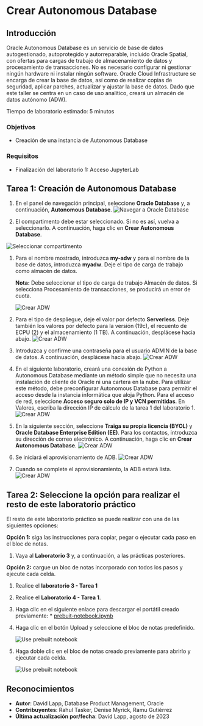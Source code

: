 # Crear Autonomous Database

## Introducción

Oracle Autonomous Database es un servicio de base de datos autogestionado, autoprotegido y autorreparable, incluido Oracle Spatial, con ofertas para cargas de trabajo de almacenamiento de datos y procesamiento de transacciones. No es necesario configurar ni gestionar ningún hardware ni instalar ningún software. Oracle Cloud Infrastructure se encarga de crear la base de datos, así como de realizar copias de seguridad, aplicar parches, actualizar y ajustar la base de datos. Dado que este taller se centra en un caso de uso analítico, creará un almacén de datos autónomo (ADW).

Tiempo de laboratorio estimado: 5 minutos

### Objetivos

*   Creación de una instancia de Autonomous Database

### Requisitos

*   Finalización del laboratorio 1: Acceso JupyterLab

## Tarea 1: Creación de Autonomous Database

1.  En el panel de navegación principal, seleccione **Oracle Database** y, a continuación, **Autonomous Database**. ![Navegar a Oracle Database](images/adb-01.png)
    
2.  El compartimento debe estar seleccionado. Si no es así, vuelva a seleccionarlo. A continuación, haga clic en **Crear Autonomous Database**.
    

![Seleccionar compartimento](images/adb-02.png)

1.  Para el nombre mostrado, introduzca **my-adw** y para el nombre de la base de datos, introduzca **myadw**. Deje el tipo de carga de trabajo como almacén de datos.
    
    **Nota:** Debe seleccionar el tipo de carga de trabajo Almacén de datos. Si selecciona Procesamiento de transacciones, se producirá un error de cuota.
    
    ![Crear ADW](images/adb-03.png)
    
2.  Para el tipo de despliegue, deje el valor por defecto **Serverless**. Deje también los valores por defecto para la versión (19c), el recuento de ECPU (2) y el almacenamiento (1 TB). A continuación, desplácese hacia abajo. ![Crear ADW](images/adb-04.png)
    
3.  Introduzca y confirme una contraseña para el usuario ADMIN de la base de datos. A continuación, desplácese hacia abajo. ![Crear ADW](images/adb-05.png)
    
4.  En el siguiente laboratorio, creará una conexión de Python a Autonomous Database mediante un método simple que no necesita una instalación de cliente de Oracle ni una cartera en la nube. Para utilizar este método, debe preconfigurar Autonomous Database para permitir el acceso desde la instancia informática que aloja Python. Para el acceso de red, seleccione **Acceso seguro solo de IP y VCN permitidas**. En Valores, escriba la dirección IP de cálculo de la tarea 1 del laboratorio 1. ![Crear ADW](images/adb-07.png)
    
5.  En la siguiente sección, seleccione **Traiga su propia licencia (BYOL)** y **Oracle Database Enterprise Edition (EE)**. Para los contactos, introduzca su dirección de correo electrónico. A continuación, haga clic en **Crear Autonomous Database**. ![Crear ADW](images/adb-08.png)
    
6.  Se iniciará el aprovisionamiento de ADB. ![Crear ADW](images/adb-09.png)
    
7.  Cuando se complete el aprovisionamiento, la ADB estará lista. ![Crear ADW](images/adb-10.png)
    

## Tarea 2: Seleccione la opción para realizar el resto de este laboratorio práctico

El resto de este laboratorio práctico se puede realizar con una de las siguientes opciones:

**Opción 1:** siga las instrucciones para copiar, pegar o ejecutar cada paso en el bloc de notas.

1.  Vaya al **Laboratorio 3** y, a continuación, a las prácticas posteriores.

**Opción 2:** cargue un bloc de notas incorporado con todos los pasos y ejecute cada celda.

1.  Realice el **laboratorio 3 - Tarea 1**
    
2.  Realice el **Laboratorio 4 - Tarea 1**.
    
3.  Haga clic en el siguiente enlace para descargar el portátil creado previamente: \* [prebuit-notebook.ipynb](../access-jupyterlab/files/prebuilt-notebook.ipynb)
    
4.  Haga clic en el botón Upload y seleccione el bloc de notas predefinido.
    

     ![Use prebuilt notebook](./images/prebuilt-nb-01.png)
    

5.  Haga doble clic en el bloc de notas creado previamente para abrirlo y ejecutar cada celda.

     ![Use prebuilt notebook](./images/prebuilt-nb-02.png)
    

## Reconocimientos

*   **Autor**: David Lapp, Database Product Management, Oracle
*   **Contribuyentes**: Rahul Tasker, Denise Myrick, Ramu Gutiérrez
*   **Última actualización por/fecha**: David Lapp, agosto de 2023